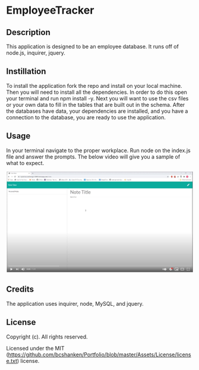 # EmployeeTracker

## Description

This application is designed to be an employee database. It runs off of node.js, inquirer, jquery.

## Instillation

To install the application fork the repo and install on your local machine. Then you will need to install all the dependencies.  In order to do this open your terminal and run npm install -y. Next you will want to use the csv files or your own data to fill in the tables that are built out in the schema. After the databases have data, your dependencies are installed, and  you have a connection to the database, you are ready to use the application.

## Usage

In your terminal navigate to the proper workplace. Run node on the index.js file and answer the prompts. The below video will give you a sample of what to expect. 

<a href="https://www.youtube.com/watch?v=zpe5Xqi0vQo&feature=youtu.be
" target="_blank"><img src="https://github.com/bcshanken/notetaker/blob/main/imgs/videoImg.JPG?raw=true)" 
alt="video image" /></a>



## Credits

The application uses inquirer, node, MySQL, and jquery. 

## License
Copyright (c). All rights reserved.

Licensed under the MIT (https://github.com/bcshanken/Portfolio/blob/master/Assets/License/license.txt) license.